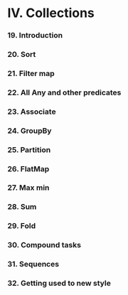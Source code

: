 # IV. Collections

### 19. Introduction

### 20. Sort

### 21. Filter map

### 22. All Any and other predicates

### 23. Associate

### 24. GroupBy

### 25. Partition

### 26. FlatMap

### 27. Max min

### 28. Sum

### 29. Fold

### 30. Compound tasks

### 31. Sequences

### 32. Getting used to new style